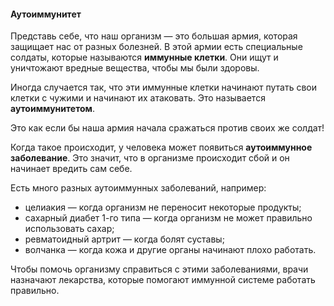 #### Аутоиммунитет

Представь себе, что наш организм — это большая армия, которая защищает нас от разных болезней. В этой армии есть специальные солдаты, которые называются **иммунные клетки**. Они ищут и уничтожают вредные вещества, чтобы мы были здоровы.

Иногда случается так, что эти иммунные клетки начинают путать свои клетки с чужими и начинают их атаковать. Это называется **аутоиммунитетом**.

Это как если бы наша армия начала сражаться против своих же солдат!

Когда такое происходит, у человека может появиться **аутоиммунное заболевание**. Это значит, что в организме происходит сбой и он начинает вредить сам себе.

Есть много разных аутоиммунных заболеваний, например:
* целиакия — когда организм не переносит некоторые продукты;
* сахарный диабет 1-го типа — когда организм не может правильно использовать сахар;
* ревматоидный артрит — когда болят суставы;
* волчанка — когда кожа и другие органы начинают плохо работать.

Чтобы помочь организму справиться с этими заболеваниями, врачи назначают лекарства, которые помогают иммунной системе работать правильно.
